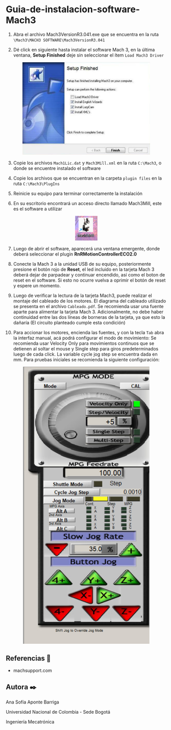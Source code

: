 # Guia-de-instalacion-software-Mach3


1. Abra el archivo Mach3VersionR3.041.exe que se encuentra en la ruta ```\Mach3\MACH3 SOFTWARE\Mach3VersionR3.041```

2. Dé click en siguiente hasta instalar el software Mach 3, en la última ventana, **Setup Finished** deje sin seleccionar el ítem ```Load Mach3 Driver```

<p align="center"><img width="400" src="https://github.com/sofiaponteb/Guia-de-instalacion-software-Mach3/blob/main/img/1%20setup%20finished.png"></p>

3. Copie los archivos ```Mach1Lic.dat``` y ```Mach3Mill.xml``` en la ruta ```C:\Mach3```, o donde se encuentre instalado el software

4. Copie los archivos que se encuentran en la carpeta ```plugin files``` en la ruta ```C:\Mach3\PlugIns```

5. Reinicie su equipo para terminar correctamente la instalación

6. En su escritorio encontrará un acceso directo llamado Mach3Mill, este es el software a utilizar

<p align="center"><img width="70" src="https://github.com/sofiaponteb/Guia-de-instalacion-software-Mach3/blob/main/img/2%20acceso.png"></p>

7. Luego de abrir el software, aparecerá una ventana emergente, donde deberá seleccionar el plugin **RnRMotionControllerECO2.0**

8. Conecte la Mach 3 a la unidad USB de su equipo, posteriormente presione el botón rojo de **Reset**, el led incluido en la tarjeta Mach 3 deberá dejar de parpadear y continuar encendido, así como el boton de reset en el software. Si esto no ocurre vuelva a oprimir el botón de reset y espere un momento. 

9. Luego de verificar la lectura de la tarjeta Mach3, puede realizar el montaje del cableado de los motores. El diagrama del cableado utilizado se presenta en el archivo ```Cableado.pdf```. Se recomienda usar una fuente aparte para alimentar la tarjeta Mach 3. Adicionalmente, no debe haber continuidad entre las dos líneas de borneras de la tarjeta, ya que esto la dañaría (El circuito planteado cumple esta condición)

10. Para accionar los motores, encienda las fuentes, y con la tecla ```Tab``` abra la interfaz manual, acá podrá configurar el modo de movimiento: Se recomienda usar Velocity Only para movimientos continuos que se detienen al soltar el mouse y Single step para giros predeterminados luego de cada click. La variable cycle jog step se encuentra dada en mm. Para pruebas iniciales se recomienda la siguiente configuración:


<p align="center"><img width="400" src="https://github.com/sofiaponteb/Guia-de-instalacion-software-Mach3/blob/main/img/3%20software.png"></p>





## Referencias :open_book:
- machsupport.com


## Autora :black_nib:
Ana Sofía Aponte Barriga

Universidad Nacional de Colombia - Sede Bogotá

Ingeniería Mecatrónica
